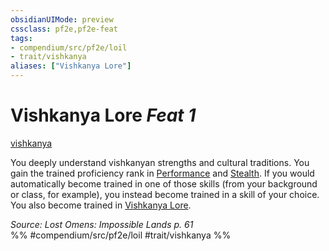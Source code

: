 ```yaml
---
obsidianUIMode: preview
cssclass: pf2e,pf2e-feat
tags:
- compendium/src/pf2e/loil
- trait/vishkanya
aliases: ["Vishkanya Lore"]
---
```

# Vishkanya Lore  *Feat 1*  
[vishkanya](vishkanya-loil.md "Vishkanya Ancestry & Heritage Trait")  


You deeply understand vishkanyan strengths and cultural traditions. You gain the trained proficiency rank in [Performance](skills.md#Performance) and [Stealth](skills.md#Stealth). If you would automatically become trained in one of those skills (from your background or class, for example), you instead become trained in a skill of your choice. You also become trained in [Vishkanya Lore](skills.md#Lore).

*Source: Lost Omens: Impossible Lands p. 61*  
%% #compendium/src/pf2e/loil #trait/vishkanya %%